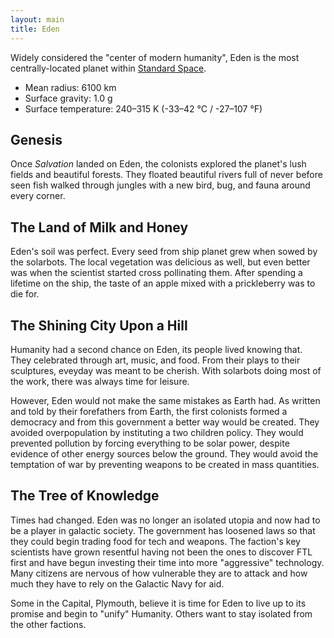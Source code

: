 ```yaml
---
layout: main
title: Eden
---
```


Widely considered the "center of modern humanity", Eden is the most centrally-located planet within [Standard Space](standard-space).

* Mean radius: 6100 km
* Surface gravity: 1.0 g
* Surface temperature: 240–315 K (-33–42 °C / -27–107 °F)

## Genesis

Once _Salvation_ landed on Eden, the colonists explored the planet's lush fields and beautiful forests. They floated beautiful rivers full of never before seen fish walked through jungles with a new bird, bug, and fauna around every corner.

## The Land of Milk and Honey

Eden's soil was perfect. Every seed from ship planet grew when sowed by the solarbots. The local vegetation was delicious as well, but even better was when the scientist started cross pollinating them. After spending a lifetime on the ship, the taste of an apple mixed with a prickleberry was to die for.

## The Shining City Upon a Hill

Humanity had a second chance on Eden, its people lived knowing that. They celebrated through art, music, and food. From their plays to their sculptures, eveyday was meant to be cherish. With solarbots doing most of the work, there was always time for leisure.

However, Eden would not make the same mistakes as Earth had. As written and told by their forefathers from Earth, the first colonists formed a democracy and from this government a better way would be created. They avoided overpopulation by instituting a two children policy. They would prevented pollution by forcing everything to be solar power, despite evidence of other energy sources below the ground. They would avoid the temptation of war by preventing weapons to be created in mass quantities.

## The Tree of Knowledge

Times had changed. Eden was no longer an isolated utopia and now had to be a player in galactic society. The government has loosened laws so that they could begin trading food for tech and weapons. The faction's key scientists have grown resentful having not been the ones to discover FTL first and have begun investing their time into more "aggressive" technology. Many citizens are nervous of how vulnerable they are to attack and how much they have to rely on the Galactic Navy for aid.

Some in the Capital, Plymouth, believe it is time for Eden to live up to its promise and begin to "unify" Humanity. Others want to stay isolated from the other factions.

